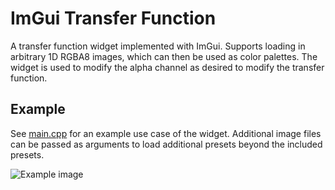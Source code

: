 # ImGui Transfer Function

A transfer function widget implemented with ImGui. Supports loading in
arbitrary 1D RGBA8 images, which can then be used as color palettes.
The widget is used to modify the alpha channel as desired to modify
the transfer function.

## Example

See [main.cpp](main.cpp) for an example use case of the widget.
Additional image files can be passed as arguments to load additional
presets beyond the included presets.

![Example image](https://i.imgur.com/piHEPEl.png)

